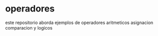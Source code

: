 # operadores
este repositorio aborda ejemplos de operadores aritmeticos asignacion comparacion y logicos 
